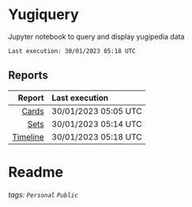 # Yugiquery
Jupyter notebook to query and display yugipedia data

    Last execution: 30/01/2023 05:18 UTC

## Reports

|                    Report | Last execution       |
| -------------------------:|:-------------------- |
|       [Cards](Cards.html) | 30/01/2023 05:05 UTC |
|         [Sets](Sets.html) | 30/01/2023 05:14 UTC |
| [Timeline](Timeline.html) | 30/01/2023 05:18 UTC |


# Readme

###### tags: `Personal` `Public`

